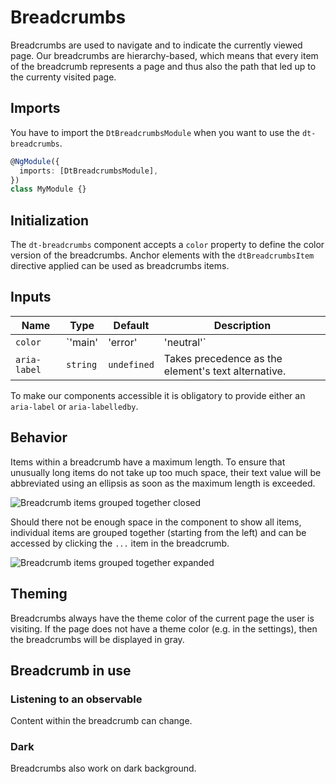 # Breadcrumbs

Breadcrumbs are used to navigate and to indicate the currently viewed page. Our
breadcrumbs are hierarchy-based, which means that every item of the breadcrumb
represents a page and thus also the path that led up to the currenty visited
page.

<ba-live-example name="DtExampleBreadcrumbsDefault"></ba-live-example>

## Imports

You have to import the `DtBreadcrumbsModule` when you want to use the
`dt-breadcrumbs`.

```typescript
@NgModule({
  imports: [DtBreadcrumbsModule],
})
class MyModule {}
```

## Initialization

The `dt-breadcrumbs` component accepts a `color` property to define the color
version of the breadcrumbs. Anchor elements with the `dtBreadcrumbsItem`
directive applied can be used as breadcrumbs items.

## Inputs

| Name         | Type                           | Default     | Description                                                                            |
| ------------ | ------------------------------ | ----------- | -------------------------------------------------------------------------------------- |
| `color`      | `'main' | 'error' | 'neutral'` | `main`      | Current variation of the theme color which is applied to the color of the breadcrumbs. |
| `aria-label` | `string`                       | `undefined` | Takes precedence as the element's text alternative.                                    |

To make our components accessible it is obligatory to provide either an
`aria-label` or `aria-labelledby`.

## Behavior

Items within a breadcrumb have a maximum length. To ensure that unusually long
items do not take up too much space, their text value will be abbreviated using
an ellipsis as soon as the maximum length is exceeded.

![Breadcrumb items grouped together closed](https://dt-cdn.net/images/breadcrumb-grouping-closed-530-50b55aee7f.png)

Should there not be enough space in the component to show all items, individual
items are grouped together (starting from the left) and can be accessed by
clicking the `...` item in the breadcrumb.

![Breadcrumb items grouped together expanded](https://dt-cdn.net/images/breadcrumb-grouping-expanded-530-c1e0bd5e27.png)

## Theming

Breadcrumbs always have the theme color of the current page the user is
visiting. If the page does not have a theme color (e.g. in the settings), then
the breadcrumbs will be displayed in gray.

<ba-live-example name="DtExampleBreadcrumbsColor"></ba-live-example>

## Breadcrumb in use

### Listening to an observable

Content within the breadcrumb can change.

<ba-live-example name="DtExampleBreadcrumbsObservable"></ba-live-example>

### Dark

Breadcrumbs also work on dark background.

<ba-live-example name="DtExampleBreadcrumbsDark" themedark="true"></ba-live-example>
